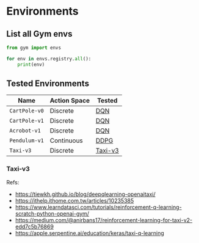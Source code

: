 # Environments

## List all Gym envs

```python
from gym import envs

for env in envs.registry.all():
    print(env)
```


## Tested Environments

| Name          | Action Space   | Tested                          |
| ---           | ---            |---------------------------------|
| `CartPole-v0` | Discrete       | [DQN](./DQN.ipynb)              |
| `CartPole-v1` | Discrete       | [DQN](./DQN.ipynb)              |
| `Acrobot-v1`  | Discrete       | [DQN](./DQN.ipynb)              |
| `Pendulum-v1` | Continuous     | [DDPG](./DDPG.ipynb)            |
| `Taxi-v3`     | Discrete       | [Taxi-v3](./envs/Taxi-v3.ipynb) |

### Taxi-v3

Refs:
- https://tiewkh.github.io/blog/deepqlearning-openaitaxi/
- https://ithelp.ithome.com.tw/articles/10235385
- https://www.learndatasci.com/tutorials/reinforcement-q-learning-scratch-python-openai-gym/
- https://medium.com/@anirbans17/reinforcement-learning-for-taxi-v2-edd7c5b76869
- https://apple.serpentine.ai/education/keras/taxi-q-learning